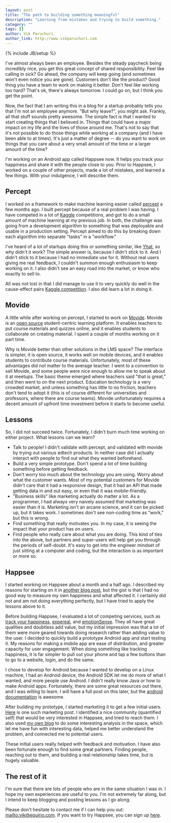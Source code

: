 ```yaml
---
layout: post
title: "The path to building something meaningful"
description: "Learning from mistakes and trying to build something."
category: ""
tags: []
author: Vik Paruchuri
author_link: http://www.vikparuchuri.com
---
```

{% include JB/setup %}

I've almost always been an employee.  Besides the steady paycheck being incredibly nice, you get this great concept of shared responsibility.  Feel like calling in sick?  Go ahead, the company will keep going (and sometimes won't even notice you are gone).  Customers don't like the product?  Good thing you have a team to work on making it better.  Don't feel like working too hard?  That's ok, there's always tomorrow.  I could go on, but I think you get the point.

Now, the fact that I am writing this in a blog for a startup probably tells you that I'm not an employee anymore.  "But why leave?", you might ask.  Frankly, all that stuff sounds pretty awesome.  The simple fact is that I wanted to start creating things that I believed in.  Things that could have a major impact on my life and the lives of those around me.  That's not to say that it's not possible to do those things while working at a company (and I have been able to at times).  It's just a matter of degree -- do you want to work on things that you care about a very small amount of the time or a larger amount of the time?

I'm working on an Android app called Happsee now.  It helps you track your happiness and share it with the people close to you.  Prior to Happsee, I worked on a couple of other projects, made a lot of mistakes, and learned a few things.  With your indulgence, I will describe them.

<!--break-->

## Percept

I worked on a framework to make machine learning easier called [percept](https://github.com/equirio/percept) a few months ago.  I built percept because of a real problem I was having.  I have competed in a lot of [Kaggle](http://www.kaggle.com) competitions, and got to do a small amount of machine learning at my previous job.  In both, the challenge was going from a development algorithm to something that was deployable and usable in a production setting.  Percept aimed to do this by breaking down each algorithm into separate "tasks" in a "workflow."

I've heard of a lot of startups doing this or something similar, like [Yhat](http://www.yhathq.com/), so why didn't it work?  The simple answer is, because I didn't stick to it.  And I didn't stick to it because I had no immediate use for it.  Without real users giving me real feedback, I couldn't summon enough enthusiasm to keep working on it.  I also didn't see an easy road into the market, or know who exactly to sell to.

All was not lost in that I did manage to use it to very quickly do well in the cause-effect pairs [Kaggle competition](http://www.kaggle.com/c/cause-effect-pairs).  I also did learn a lot in doing it.

## Movide

A little while after working on percept, I started to work on [Movide](http://www.movide.com).  Movide is an [open source](https://www.github.com/equirio/movide) student-centric learning platform.  It enables teachers to put course materials and quizzes online, and it enables students to collaborate on creating material.  I spent a couple of months working on it part time.

Why is Movide better than other solutions in the LMS space?  The interface is simpler, it is open source, it works well on mobile devices, and it enables students to contribute course materials.  Unfortunately, most of these advantages did not matter to the average teacher.  I went to a convention to sell Movide, and some people were nice enough to allow me to speak about it at meetups.  The basic theme emerged where teachers said "that is great," and then went to on the next product.  Education technology is a very crowded market, and unless something has little to no friction, teachers don't tend to adopt it (this is of course different for universities and professors, where there are course teams).  Movide unfortunately requires a decent amount of upfront time investment before it starts to become useful.

## Lessons

So, I did not succeed twice.  Fortunately, I didn't burn much time working on either project.  What lessons can we learn?

* Talk to people!  I didn't validate with percept, and validated with movide by trying out various edtech products.  In neither case did I actually interact with people to find out what they wanted beforehand.
* Build a very simple prototype.  Don't spend a lot of time building something before getting feedback.
* Don't worry too much about the technology you are using.  Worry about what the customer wants.  Most of my potential customers for Movide didn't care that it had a responsive design, that it had an API that made getting data in and out easy, or even that it was mobile-friendly.
* "Business skills" like marketing actually do matter a lot.  As a programmer, I had always very naively assumed that marketing was easier than it is.  Marketing isn't an arcane science, and it can be picked up, but it takes work.  I sometimes don't see non-coding time as "work," but this is wrong.
* Find something that really motivates you.  In my case, it is seeing the impact that your product has on users.
* Find people who really care about what you are doing.  This kind of ties into the above, but partners and super-users will help get you through the periods of self-doubt.  It's easy to get into the engineer mindset of just sitting at a computer and coding, but the interaction is as important or more so.

## Happsee

I started working on Happsee about a month and a half ago.  I described my reasons for starting on it in [another blog post](http://blog.happsee.com/intro/2013/12/09/why-happsee/), but the gist is that I had no good way to measure my own happiness and what affected it.  I certainly did not and am not doing everything perfectly, but I have tried to apply the lessons above to it.

Before building Happsee, I evaluated a lot of competing services, such as [track your happiness](http://www.trackyourhappiness.org/), [expereal](http://expereal.com/), and [emotionSense](https://play.google.com/store/apps/details?id=com.ubhave.emotionsense&hl=en).  They all have great qualities and doubtless add value, but my initial impression was that a lot of them were more geared towards doing research rather than adding value to the user.  I decided to quickly build a prototype Android app and start testing it.  My reasons for making a mobile app are ease of distribution, and greater capacity for user engagement.  When doing something like tracking happiness, it is far simpler to pull out your phone and tap a few buttons than to go to a website, login, and do the same.

I chose to develop for Android because I wanted to develop on a Linux machine, I had an Android device, the Android SDK let me do more of what I wanted, and more people use Android.  I didn't really know Java or how to make Android apps.  Fortunately, there are some great resources out there, and I was willing to learn.  I will have a full post on this later, but the [android documentation](http://developer.android.com/index.html) is awesome.

After building my prototype, I started marketing it to get a few initial users.  [Here](http://www.reddit.com/r/QuantifiedSelf/comments/1q5j0l/happsee_an_android_app_that_tracks_your_happiness/) is one such marketing post.  I identified a nice community (quantified self) that would be very interested in Happsee, and tried to reach them.  I also used [my own blog](http://vikparuchuri.com/blog/what-makes-people-happy/) to do some interesting analysis in the space, which let me have fun with interesting data, helped me better understand the problem, and connected me to potential users.

These initial users really helped with feedback and motivation.  I have also been fortunate enough to find some great partners.  Finding people, reaching out to them, and building a real relationship takes time, but is hugely valuable.

## The rest of it

I'm sure that there are lots of people who are in the same situation I was in.  I hope my own experiences are useful to you.  I'm not extremely far along, but I intend to keep blogging and posting lessons as I go along.

Please don't hesitate to contact me if I can help you out: <mailto:vik@equirio.com>.  If you want to try Happsee, you can sign up [here](http://www.happsee.com).